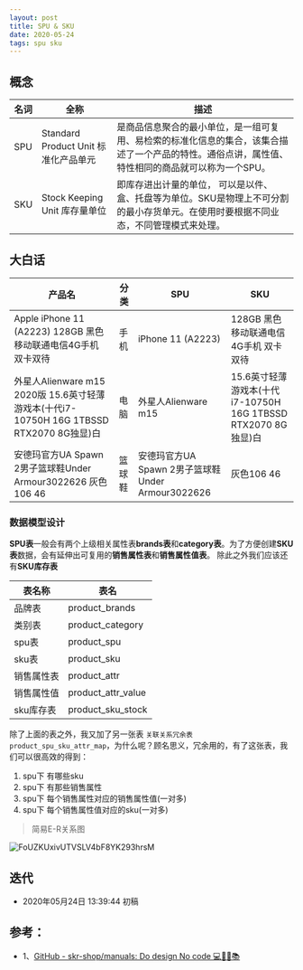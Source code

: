 ```yaml
---
layout: post
title: SPU & SKU
date: 2020-05-24
tags: spu sku
---
```


## 概念

名词|全称|描述
---|---|---
SPU | Standard Product Unit  标准化产品单元 | 是商品信息聚合的最小单位，是一组可复用、易检索的标准化信息的集合，该集合描述了一个产品的特性。通俗点讲，属性值、特性相同的商品就可以称为一个SPU。
SKU | Stock Keeping Unit 库存量单位 | 即库存进出计量的单位， 可以是以件、盒、托盘等为单位。SKU是物理上不可分割的最小存货单元。在使用时要根据不同业态，不同管理模式来处理。

## 大白话

产品名| 分类 | SPU | SKU 
---| --- | --- | ---
Apple iPhone 11 (A2223) 128GB 黑色 移动联通电信4G手机 双卡双待| 手机 | iPhone 11 (A2223) |  128GB 黑色 移动联通电信4G手机 双卡双待
外星人Alienware m15 2020版 15.6英寸轻薄游戏本(十代i7-10750H 16G 1TBSSD RTX2070 8G独显)白 | 电脑 | 外星人Alienware m15 | 15.6英寸轻薄游戏本(十代i7-10750H 16G 1TBSSD RTX2070 8G独显)白
安德玛官方UA Spawn 2男子篮球鞋Under Armour3022626 灰色106 46 | 篮球鞋 | 安德玛官方UA Spawn 2男子篮球鞋Under Armour3022626 | 灰色106 46 


### 数据模型设计

**SPU表**一般会有两个上级相关属性表**brands表**和**category表**。为了方便创建**SKU表**数据，会有延伸出可复用的**销售属性表**和**销售属性值表**。
除此之外我们应该还有**SKU库存表**

表名称|表名
---|---
品牌表|product_brands
类别表|product_category
spu表|product_spu
sku表|product_sku
销售属性表|product_attr
销售属性值|product_attr_value
sku库存表|product_sku_stock

除了上面的表之外，我又加了另一张表 `关联关系冗余表 product_spu_sku_attr_map`，为什么呢？顾名思义，冗余用的，有了这张表，我们可以很高效的得到：

1. spu下 有哪些sku
2. spu下 有那些销售属性
3. spu下 每个销售属性对应的销售属性值(一对多)
4. spu下 每个销售属性值对应的sku(一对多)

> 简易E-R关系图

![FoUZKUxivUTVSLV4bF8YK293hrsM](http://img.zzhpeng.cn/FoUZKUxivUTVSLV4bF8YK293hrsM)

## 迭代
* 2020年05月24日 13:39:44 初稿

## 参考：
* 1、[GitHub - skr-shop/manuals: Do design No code 💻📱🛒📚](https://github.com/skr-shop/manuals)

